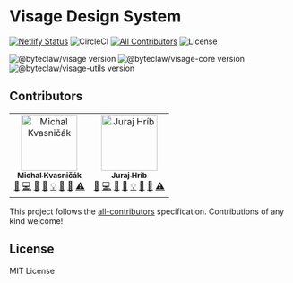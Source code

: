 # Visage Design System

[![Netlify Status](https://api.netlify.com/api/v1/badges/e92478c1-d128-46d8-991a-ea4a088b1f9b/deploy-status)](https://app.netlify.com/sites/visage-design-system/deploys)
![CircleCI](https://img.shields.io/circleci/project/github/Byteclaw/visage/master.svg?style=flat-square)
[![All Contributors](https://img.shields.io/badge/all_contributors-2-orange.svg?style=flat-square)](#contributors)
![License](https://img.shields.io/badge/license-MIT-blue.svg)

![@byteclaw/visage version](https://img.shields.io/npm/v/@byteclaw/visage.svg?style=flat-square&label=@byteclaw/visage)
![@byteclaw/visage-core version](https://img.shields.io/npm/v/@byteclaw/visage-core.svg?style=flat-square&label=@byteclaw/visage-core)
![@byteclaw/visage-utils version](https://img.shields.io/npm/v/@byteclaw/visage-utils.svg?style=flat-square&label=@byteclaw/visage-utils)

## Contributors

<!-- ALL-CONTRIBUTORS-LIST:START - Do not remove or modify this section -->
<!-- prettier-ignore -->
<table><tr><td align="center"><a href="https://github.com/michalkvasnicak"><img src="https://avatars1.githubusercontent.com/u/174716?v=4" width="100px;" alt="Michal Kvasničák"/><br /><sub><b>Michal Kvasničák</b></sub></a><br /><a href="#question-michalkvasnicak" title="Answering Questions">💬</a> <a href="https://github.com/byteclaw/@byteclaw/visage/commits?author=michalkvasnicak" title="Code">💻</a> <a href="#design-michalkvasnicak" title="Design">🎨</a> <a href="https://github.com/byteclaw/@byteclaw/visage/commits?author=michalkvasnicak" title="Documentation">📖</a> <a href="#example-michalkvasnicak" title="Examples">💡</a> <a href="#ideas-michalkvasnicak" title="Ideas, Planning, & Feedback">🤔</a> <a href="#review-michalkvasnicak" title="Reviewed Pull Requests">👀</a> <a href="https://github.com/byteclaw/@byteclaw/visage/commits?author=michalkvasnicak" title="Tests">⚠️</a></td><td align="center"><a href="https://github.com/jurajhrib"><img src="https://avatars1.githubusercontent.com/u/373788?v=4" width="100px;" alt="Juraj Hríb"/><br /><sub><b>Juraj Hríb</b></sub></a><br /><a href="#question-jurajhrib" title="Answering Questions">💬</a> <a href="https://github.com/byteclaw/@byteclaw/visage/commits?author=jurajhrib" title="Code">💻</a> <a href="#design-jurajhrib" title="Design">🎨</a> <a href="https://github.com/byteclaw/@byteclaw/visage/commits?author=jurajhrib" title="Documentation">📖</a> <a href="#example-jurajhrib" title="Examples">💡</a> <a href="#ideas-jurajhrib" title="Ideas, Planning, & Feedback">🤔</a> <a href="#review-jurajhrib" title="Reviewed Pull Requests">👀</a> <a href="https://github.com/byteclaw/@byteclaw/visage/commits?author=jurajhrib" title="Tests">⚠️</a></td></tr></table>

<!-- ALL-CONTRIBUTORS-LIST:END -->

This project follows the [all-contributors](https://github.com/kentcdodds/all-contributors) specification. Contributions of any kind welcome!

## License

MIT License
